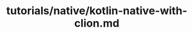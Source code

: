 ---
title: tutorials/native/kotlin-native-with-clion.md
showAuthorInfo: false
redirect_path: https://kotlinlang.org/docs/tutorials/native/using-command-line-compiler
---